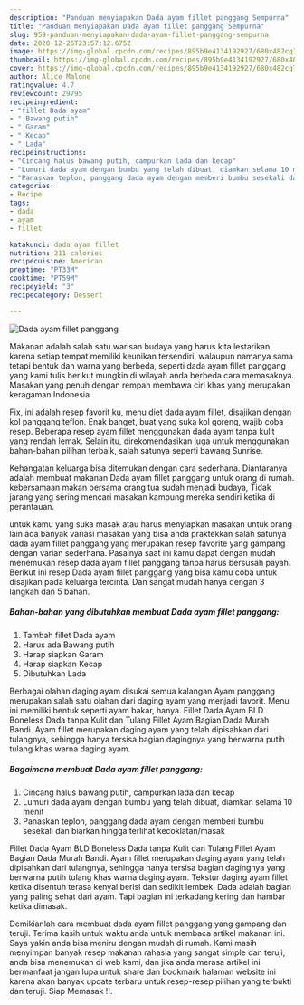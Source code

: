 ```yaml
---
description: "Panduan menyiapakan Dada ayam fillet panggang Sempurna"
title: "Panduan menyiapakan Dada ayam fillet panggang Sempurna"
slug: 959-panduan-menyiapakan-dada-ayam-fillet-panggang-sempurna
date: 2020-12-26T23:57:12.675Z
image: https://img-global.cpcdn.com/recipes/895b9e4134192927/680x482cq70/dada-ayam-fillet-panggang-foto-resep-utama.jpg
thumbnail: https://img-global.cpcdn.com/recipes/895b9e4134192927/680x482cq70/dada-ayam-fillet-panggang-foto-resep-utama.jpg
cover: https://img-global.cpcdn.com/recipes/895b9e4134192927/680x482cq70/dada-ayam-fillet-panggang-foto-resep-utama.jpg
author: Alice Malone
ratingvalue: 4.7
reviewcount: 29795
recipeingredient:
- "fillet Dada ayam"
- " Bawang putih"
- " Garam"
- " Kecap"
- " Lada"
recipeinstructions:
- "Cincang halus bawang putih, campurkan lada dan kecap"
- "Lumuri dada ayam dengan bumbu yang telah dibuat, diamkan selama 10 menit"
- "Panaskan teplon, panggang dada ayam dengan memberi bumbu sesekali dan biarkan hingga terlihat kecoklatan/masak"
categories:
- Recipe
tags:
- dada
- ayam
- fillet

katakunci: dada ayam fillet 
nutrition: 211 calories
recipecuisine: American
preptime: "PT33M"
cooktime: "PT59M"
recipeyield: "3"
recipecategory: Dessert

---
```



![Dada ayam fillet panggang](https://img-global.cpcdn.com/recipes/895b9e4134192927/680x482cq70/dada-ayam-fillet-panggang-foto-resep-utama.jpg)

Makanan adalah salah satu warisan budaya yang harus kita lestarikan karena setiap tempat memiliki keunikan tersendiri, walaupun namanya sama tetapi bentuk dan warna yang berbeda, seperti dada ayam fillet panggang yang kami tulis berikut mungkin di wilayah anda berbeda cara memasaknya. Masakan yang penuh dengan rempah membawa ciri khas yang merupakan keragaman Indonesia

Fix, ini adalah resep favorit ku, menu diet dada ayam fillet, disajikan dengan kol panggang teflon. Enak banget, buat yang suka kol goreng, wajib coba resep. Beberapa resep ayam fillet menggunakan dada ayam tanpa kulit yang rendah lemak. Selain itu, direkomendasikan juga untuk menggunakan bahan-bahan pilihan terbaik, salah satunya seperti bawang Sunrise.

Kehangatan keluarga bisa ditemukan dengan cara sederhana. Diantaranya adalah membuat makanan Dada ayam fillet panggang untuk orang di rumah. kebersamaan makan bersama orang tua sudah menjadi budaya, Tidak jarang yang sering mencari masakan kampung mereka sendiri ketika di perantauan.

untuk kamu yang suka masak atau harus menyiapkan masakan untuk orang lain ada banyak variasi masakan yang bisa anda praktekkan salah satunya dada ayam fillet panggang yang merupakan resep favorite yang gampang dengan varian sederhana. Pasalnya saat ini kamu dapat dengan mudah menemukan resep dada ayam fillet panggang tanpa harus bersusah payah.
Berikut ini resep Dada ayam fillet panggang yang bisa kamu coba untuk disajikan pada keluarga tercinta. Dan sangat mudah hanya dengan 3 langkah dan 5 bahan.


<!--inarticleads1-->

##### Bahan-bahan yang dibutuhkan membuat Dada ayam fillet panggang:

1. Tambah fillet Dada ayam
1. Harus ada  Bawang putih
1. Harap siapkan  Garam
1. Harap siapkan  Kecap
1. Dibutuhkan  Lada


Berbagai olahan daging ayam disukai semua kalangan Ayam panggang merupakan salah satu olahan dari daging ayam yang menjadi favorit. Menu ini memiliki bentuk seperti ayam bakar, hanya. Fillet Dada Ayam BLD Boneless Dada tanpa Kulit dan Tulang Fillet Ayam Bagian Dada Murah Bandi. Ayam fillet merupakan daging ayam yang telah dipisahkan dari tulangnya, sehingga hanya tersisa bagian dagingnya yang berwarna putih tulang khas warna daging ayam. 

<!--inarticleads2-->

##### Bagaimana membuat  Dada ayam fillet panggang:

1. Cincang halus bawang putih, campurkan lada dan kecap
1. Lumuri dada ayam dengan bumbu yang telah dibuat, diamkan selama 10 menit
1. Panaskan teplon, panggang dada ayam dengan memberi bumbu sesekali dan biarkan hingga terlihat kecoklatan/masak


Fillet Dada Ayam BLD Boneless Dada tanpa Kulit dan Tulang Fillet Ayam Bagian Dada Murah Bandi. Ayam fillet merupakan daging ayam yang telah dipisahkan dari tulangnya, sehingga hanya tersisa bagian dagingnya yang berwarna putih tulang khas warna daging ayam. Tekstur daging ayam fillet ketika disentuh terasa kenyal berisi dan sedikit lembek. Dada adalah bagian yang paling sehat dari ayam. Tapi bagian ini terkadang kering dan hambar ketika dimasak. 

Demikianlah cara membuat dada ayam fillet panggang yang gampang dan teruji. Terima kasih untuk waktu anda untuk membaca artikel makanan ini. Saya yakin anda bisa meniru dengan mudah di rumah. Kami masih menyimpan banyak resep makanan rahasia yang sangat simple dan teruji, anda bisa menemukan di web kami, dan jika anda merasa artikel ini bermanfaat jangan lupa untuk share dan bookmark halaman website ini karena akan banyak update terbaru untuk resep-resep pilihan yang terbukti dan teruji. Siap Memasak !!. 
